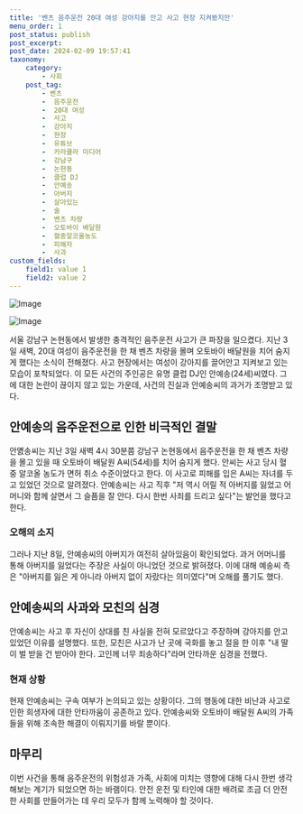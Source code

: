 ```yaml
---
title: '벤츠 음주운전 20대 여성 강아지를 안고 사고 현장 지켜봤지만'
menu_order: 1
post_status: publish
post_excerpt: 
post_date: 2024-02-09 19:57:41
taxonomy:
    category:
        - 사회
    post_tag:
        - 벤츠
        -  음주운전
        -  20대 여성
        -  사고
        -  강아지
        -  현장
        -  유튜브
        -  카라큘라 미디어
        -  강남구
        -  논현동
        -  클럽 DJ
        -  안예송
        -  아버지
        -  살아있는
        -  술
        -  벤츠 차량
        -  오토바이 배달원
        -  혈중알코올농도
        -  피해자
        -  사과
custom_fields:
    field1: value 1
    field2: value 2
---
```


![Image](https://imgnews.pstatic.net/image/081/2024/02/09/0003429644_001_20240209145801190.jpg?type=w647)

![Image](https://imgnews.pstatic.net/image/081/2024/02/09/0003429644_002_20240209145801245.png?type=w647)

서울 강남구 논현동에서 발생한 충격적인 음주운전 사고가 큰 파장을 일으켰다. 지난 3일 새벽, 20대 여성이 음주운전을 한 채 벤츠 차량을 몰며 오토바이 배달원을 치어 숨지게 했다는 소식이 전해졌다. 사고 현장에서는 여성이 강아지를 끌어안고 지켜보고 있는 모습이 포착되었다. 이 모든 사건의 주인공은 유명 클럽 DJ인 안예송(24세)씨였다. 그에 대한 논란이 끊이지 않고 있는 가운데, 사건의 진실과 안예송씨의 과거가 조명받고 있다.
## 안예송의 음주운전으로 인한 비극적인 결말
안옔송씨는 지난 3일 새벽 4시 30분쯤 강남구 논현동에서 음주운전을 한 채 벤츠 차량을 몰고 있을 때 오토바이 배달원 A씨(54세)를 치어 숨지게 했다. 안씨는 사고 당시 혈중 알코올 농도가 면허 취소 수준이었다고 한다. 이 사고로 피해를 입은 A씨는 자녀를 두고 있었던 것으로 알려졌다. 안예송씨는 사고 직후 "저 역시 어릴 적 아버지를 잃었고 어머니와 함께 살면서 그 슬픔을 잘 안다. 다시 한번 사죄를 드리고 싶다"는 발언을 했다고 한다.
### 오해의 소지
그러나 지난 8일, 안예송씨의 아버지가 여전히 살아있음이 확인되었다. 과거 어머니를 통해 아버지를 잃었다는 주장은 사실이 아니었던 것으로 밝혀졌다. 이에 대해 예송씨 측은 "아버지를 잃은 게 아니라 아버지 없이 자랐다는 의미였다"며 오해를 풀기도 했다.
## 안예송씨의 사과와 모친의 심경
안예송씨는 사고 후 자신이 상대를 친 사실을 전혀 모르았다고 주장하며 강아지를 안고 있었던 이유를 설명했다. 또한, 모친은 사고가 난 곳에 국화를 놓고 절을 한 이후 "내 딸이 벌 받을 건 받아야 한다. 고인께 너무 죄송하다"라며 안타까운 심경을 전했다.
### 현재 상황
현재 안예송씨는 구속 여부가 논의되고 있는 상황이다. 그의 행동에 대한 비난과 사고로 인한 희생자에 대한 안타까움이 공존하고 있다. 안예송씨와 오토바이 배달원 A씨의 가족들을 위해 조속한 해결이 이뤄지기를 바랄 뿐이다.
## 마무리
이번 사건을 통해 음주운전의 위험성과 가족, 사회에 미치는 영향에 대해 다시 한번 생각해보는 계기가 되었으면 하는 바램이다. 안전 운전 및 타인에 대한 배려로 조금 더 안전한 사회를 만들어가는 데 우리 모두가 함께 노력해야 할 것이다.
